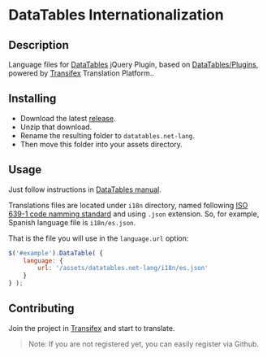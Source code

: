 # DataTables Internationalization

## Description
Language files for [DataTables](http://datatables.net) jQuery Plugin, based on [DataTables/Plugins](https://github.com/DataTables/Plugins), powered by [Transifex](https://www.transifex.com/projects/p/ci_translations/) Translation Platform..

## Installing
- Download the latest [release](https://github.com/nelson6e65/datatables.net-lang/releases).
- Unzip that download.
- Rename the resulting folder to `datatables.net-lang`.
- Then move this folder into your assets directory.


## Usage
Just follow instructions in [DataTables manual](http://datatables.net/manual/i18n).

Translations files are located under `i18n` directory, named following [ISO 639-1 code namming standard](http://www.loc.gov/standards/iso639-2/php/code_list.php) and using `.json` extension. 
So, for example, Spanish language file is `i18n/es.json`.

That is the file you will use in the `language.url` option:

```js
$('#example').DataTable( {
    language: {
        url: '/assets/datatables.net-lang/i18n/es.json'
    }
} );
```

## Contributing
Join the project in [Transifex](https://www.transifex.com/nelson6e65/datatables-internationalization/) and start to translate. 

>Note: If you are not registered yet, you can easily register via Github.
